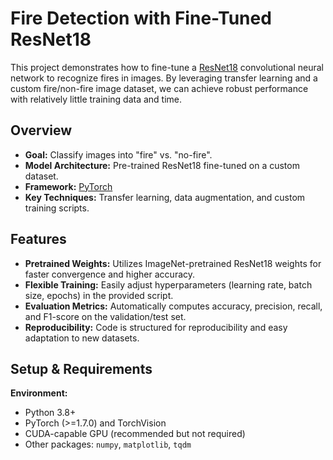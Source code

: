# Fire Detection with Fine-Tuned ResNet18

This project demonstrates how to fine-tune a [ResNet18](https://arxiv.org/abs/1512.03385) convolutional neural network to recognize fires in images. By leveraging transfer learning and a custom fire/non-fire image dataset, we can achieve robust performance with relatively little training data and time.

## Overview

- **Goal:** Classify images into "fire" vs. "no-fire".
- **Model Architecture:** Pre-trained ResNet18 fine-tuned on a custom dataset.
- **Framework:** [PyTorch](https://pytorch.org/)
- **Key Techniques:** Transfer learning, data augmentation, and custom training scripts.

## Features

- **Pretrained Weights:** Utilizes ImageNet-pretrained ResNet18 weights for faster convergence and higher accuracy.
- **Flexible Training:** Easily adjust hyperparameters (learning rate, batch size, epochs) in the provided script.
- **Evaluation Metrics:** Automatically computes accuracy, precision, recall, and F1-score on the validation/test set.
- **Reproducibility:** Code is structured for reproducibility and easy adaptation to new datasets.

## Setup & Requirements

**Environment:**
- Python 3.8+
- PyTorch (>=1.7.0) and TorchVision
- CUDA-capable GPU (recommended but not required)
- Other packages: `numpy`, `matplotlib`, `tqdm`
